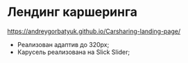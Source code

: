 # Лендинг каршеринга
https://andreygorbatyuk.github.io/Carsharing-landing-page/
- Реализован адаптив до 320px;
- Карусель реализована на Slick Slider;
